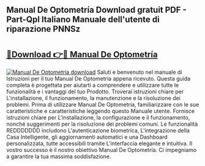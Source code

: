 ## Manual De Optometría Download gratuit PDF - Part-Qpl Italiano Manuale dell'utente di riparazione PNNSz

# <h2><a href="http://dfc12mn.blite.top/?on=Manual+De+Optometr%c3%ada">🔗Download 👉🔴 Manual De Optometría</a></h2>

[![Manual De Optometría download](https://i.imgur.com/lujVjoI.png)](http://dfc12mn.blite.top/?on=Manual+De+Optometr%c3%ada)
Saluti e benvenuto nel manuale di Istruzioni per il tuo Manual De Optometría appena ricevuto. Questa guida completa è progettata per aiutarti a comprendere e utilizzare tutte le funzionalità e i vantaggi del tuo Prodotto. Troverai istruzioni chiare per L'installazione, il funzionamento, la manutenzione e la risoluzione dei problemi. Prima di utilizzare Manual De Optometría, familiarizzare con le sue caratteristiche e caratteristiche leggendo questo Manuale utente. Fornisce istruzioni chiare per L'installazione, la configurazione e il funzionamento, nonché suggerimenti per la risoluzione dei problemi comuni. Le funzionalità REDDDDDDD includono L'autenticazione biometrica, L'integrazione della Casa Intelligente, gli aggiornamenti automatici e una Dashboard personalizzata, tutte accessibili tramite L'interfaccia elegante e intuitiva. Il vostro successo è il nostro obiettivo Manual De Optometría. Ci impegniamo a garantire la tua massima soddisfazione.
